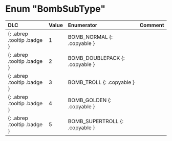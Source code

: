# Enum "BombSubType"
|DLC|Value|Enumerator|Comment|
|:--|:--|:--|:--|
|[ ](#){: .abrep .tooltip .badge }|1 |BOMB_NORMAL {: .copyable } |  | 
|[ ](#){: .abrep .tooltip .badge }|2 |BOMB_DOUBLEPACK {: .copyable } |  | 
|[ ](#){: .abrep .tooltip .badge }|3 |BOMB_TROLL {: .copyable } |  | 
|[ ](#){: .abrep .tooltip .badge }|4 |BOMB_GOLDEN {: .copyable } |  | 
|[ ](#){: .abrep .tooltip .badge }|5 |BOMB_SUPERTROLL {: .copyable } |  | 